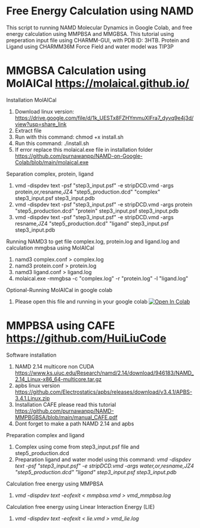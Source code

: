 # Free Energy Calculation using NAMD #
This script to running NAMD Molecular Dynamics in Google Colab, and free energy calculation using MMPBSA and MMGBSA.
This tutorial using preperation input file using CHARMM-GUI, with PDB ID: 3HTB. Protein and Ligand using CHARMM36M Force Field and water model was TIP3P

# MMGBSA Calculation using MolAICal https://molaical.github.io/
Installation MolAICal
1. Download linux version: https://drive.google.com/file/d/1k_UESTx8FZHYmmuXIFra7_dyvq9e4j3d/view?usp=share_link
2. Extract file 
3. Run with this command: chmod +x install.sh
4. Run this command: ./install.sh
5. If error replace this molaical.exe file in installation folder https://github.com/purnawanpp/NAMD-on-Google-Colab/blob/main/molaical.exe

Separation complex, protein, ligand
1. vmd -dispdev text -psf "step3_input.psf" -e stripDCD.vmd -args protein,or,resname,JZ4 "step5_production.dcd" "complex" step3_input.psf step3_input.pdb
2. vmd -dispdev text -psf "step3_input.psf" -e stripDCD.vmd -args protein "step5_production.dcd" "protein" step3_input.psf step3_input.pdb
3. vmd -dispdev text -psf "step3_input.psf" -e stripDCD.vmd -args resname,JZ4 "step5_production.dcd" "ligand" step3_input.psf step3_input.pdb

Running NAMD3 to get file complex.log, protein.log and ligand.log and calculation mmgbsa using MolAICal
1. namd3 complex.conf > complex.log
2. namd3 protein.conf > protein.log
3. namd3 ligand.conf > ligand.log
4. molaical.exe -mmgbsa -c "complex.log" -r "protein.log" -l "ligand.log"

Optional-Running MolAICal in google colab
1. Please open this file and running in your google colab [![Open In Colab](https://colab.research.google.com/assets/colab-badge.svg)](https://github.com/purnawanpp/NAMD-on-Google-Colab/blob/main/MMGBSA_NAMD.ipynb)


# MMPBSA using CAFE https://github.com/HuiLiuCode
Software installation
1. NAMD 2.14 multicore non CUDA https://www.ks.uiuc.edu/Research/namd/2.14/download/946183/NAMD_2.14_Linux-x86_64-multicore.tar.gz
2. apbs linux version https://github.com/Electrostatics/apbs/releases/download/v3.4.1/APBS-3.4.1.Linux.zip
3. Installation CAFE please read this tutorial https://github.com/purnawanpp/NAMD-MMPBGBSA/blob/main/manual_CAFE.pdf
4. Dont forget to make a path NAMD 2.14 and apbs

Preparation complex and ligand
1. Complex using come from step3_input.psf file and step5_production.dcd
2. Preparation ligand and water model using this command: *vmd -dispdev text -psf "step3_input.psf" -e stripDCD.vmd -args water,or,resname,JZ4 "step5_production.dcd" "ligand" step3_input.psf step3_input.pdb*

Calculation free energy using MMPBSA
1. *vmd -dispdev text -eofexit < mmpbsa.vmd > vmd_mmpbsa.log*

Calculation free energy using Linear Interaction Energy (LIE)
1. *vmd -dispdev text -eofexit < lie.vmd > vmd_lie.log*
